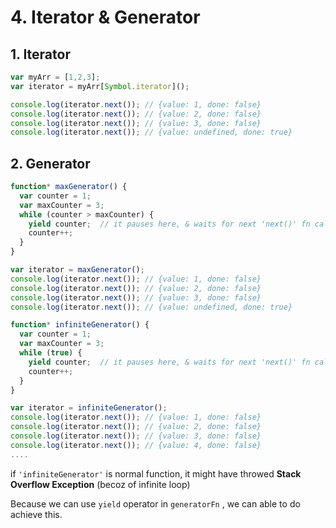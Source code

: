 # 4. Iterator & Generator

## 1. Iterator

```javascript
var myArr = [1,2,3];
var iterator = myArr[Symbol.iterator]();

console.log(iterator.next()); // {value: 1, done: false}
console.log(iterator.next()); // {value: 2, done: false}
console.log(iterator.next()); // {value: 3, done: false}
console.log(iterator.next()); // {value: undefined, done: true}
```



## 2. Generator

```javascript
function* maxGenerator() {
  var counter = 1;
  var maxCounter = 3;
  while (counter > maxCounter) {
    yield counter;  // it pauses here, & waits for next 'next()' fn call
    counter++;
  }
}

var iterator = maxGenerator();
console.log(iterator.next()); // {value: 1, done: false}
console.log(iterator.next()); // {value: 2, done: false}
console.log(iterator.next()); // {value: 3, done: false}
console.log(iterator.next()); // {value: undefined, done: true}
```



```javascript
function* infiniteGenerator() {
  var counter = 1;
  var maxCounter = 3;
  while (true) {
    yield counter;  // it pauses here, & waits for next 'next()' fn call
    counter++;
  }
}

var iterator = infiniteGenerator();
console.log(iterator.next()); // {value: 1, done: false}
console.log(iterator.next()); // {value: 2, done: false}
console.log(iterator.next()); // {value: 3, done: false}
console.log(iterator.next()); // {value: 4, done: false}
....
```



if `'infiniteGenerator'` is normal function, it might have throwed **Stack Overflow Exception** \(becoz of infinite loop\)

Because we can use `yield` operator in `generatorFn` , we can able to do achieve this.

